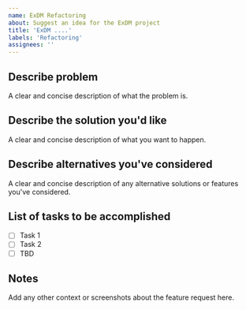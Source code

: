 ```yaml
---
name: ExDM Refactoring
about: Suggest an idea for the ExDM project
title: 'ExDM ....'
labels: 'Refactoring'
assignees: ''
---
```


## Describe problem

A clear and concise description of what the problem is.

## Describe the solution you'd like

A clear and concise description of what you want to happen.

## Describe alternatives you've considered

A clear and concise description of any alternative solutions or features you've considered.

## List of tasks to be accomplished

- [ ] Task 1
- [ ] Task 2
- [ ] TBD

## Notes

Add any other context or screenshots about the feature request here.
